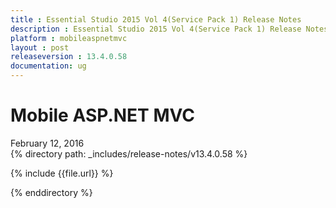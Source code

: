 ```yaml
---
title : Essential Studio 2015 Vol 4(Service Pack 1) Release Notes
description : Essential Studio 2015 Vol 4(Service Pack 1) Release Notes
platform : mobileaspnetmvc
layout : post
releaseversion : 13.4.0.58
documentation: ug
---
```


# Mobile ASP.NET MVC
<div class="release-date">
	<i class="fa fa-calendar"></i>
	<span class="date">February 12, 2016</span>
</div>
{% directory path: _includes/release-notes/v13.4.0.58 %}


{% include {{file.url}} %}

{% enddirectory %}
